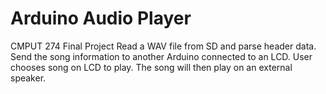 # Arduino Audio Player
CMPUT 274 Final Project
Read a WAV file from SD and parse header data. Send the song information to another Arduino connected to an LCD. User chooses song on LCD to play. The song will then play on an external speaker.
